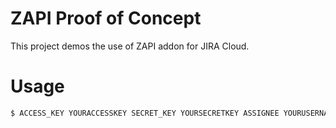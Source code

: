 # ZAPI Proof of Concept
This project demos the use of ZAPI addon for JIRA Cloud.

# Usage
```bash
$ ACCESS_KEY YOURACCESSKEY SECRET_KEY YOURSECRETKEY ASSIGNEE YOURUSERNAME node index.js
```
